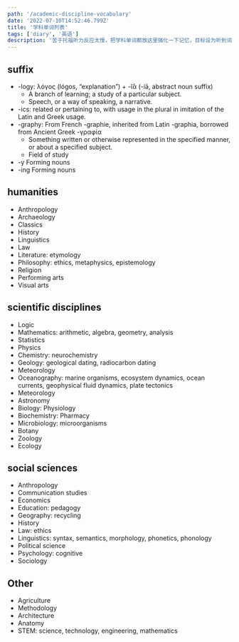 ```yaml
---
path: '/academic-discipline-vocabulary'
date: '2022-07-10T14:52:46.799Z'
title: '学科单词列表'
tags: ['diary', '英语']
description: '苦于托福听力反应太慢，把学科单词都放这里强化一下记忆，目标设为听到词半秒有概念吧。哎，真的太难太难了，考一个托福得把全部学科扫一遍'
---
```


## suffix

- -logy: λόγος (lógos, “explanation”) + -ῐ́ᾱ (-íā, abstract noun suffix)
  - A branch of learning; a study of a particular subject.
  - Speech, or a way of speaking, a narrative.
- -ics: related or pertaining to, with usage in the plural in imitation of the Latin and Greek usage.
- -graphy: From French -graphie, inherited from Latin -graphia, borrowed from Ancient Greek -γραφία
  - Something written or otherwise represented in the specified manner, or about a specified subject.
  - Field of study
- -y Forming nouns
- -ing Forming nouns

## humanities

- Anthropology
- Archaeology
- Classics
- History
- Linguistics
- Law
- Literature: etymology
- Philosophy: ethics, metaphysics, epistemology
- Religion
- Performing arts
- Visual arts

## scientific disciplines

- Logic
- Mathematics: arithmetic, algebra, geometry, analysis
- Statistics
- Physics
- Chemistry: neurochemistry
- Geology: geological dating, radiocarbon dating
- Meteorology
- Oceanography: marine organisms, ecosystem dynamics, ocean currents, geophysical fluid dynamics, plate tectonics
- Meteorology
- Astronomy
- Biology: Physiology
- Biochemistry: Pharmacy
- Microbiology: microorganisms
- Botany
- Zoology
- Ecology

## social sciences

- Anthropology
- Communication studies
- Economics
- Education: pedagogy
- Geography: recycling
- History
- Law: ethics
- Linguistics: syntax, semantics, morphology, phonetics, phonology
- Political science
- Psychology: cognitive
- Sociology

## Other

- Agriculture
- Methodology
- Architecture
- Anatomy
- STEM: science, technology, engineering, mathematics
